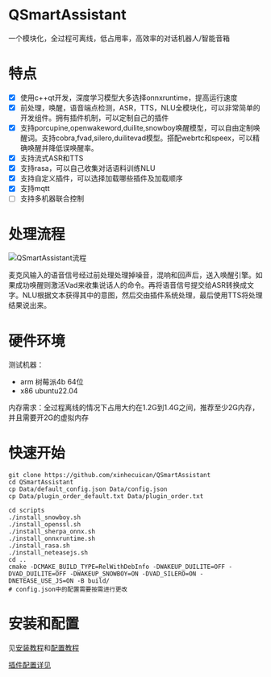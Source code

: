 # QSmartAssistant

一个模块化，全过程可离线，低占用率，高效率的对话机器人/智能音箱

# 特点

- [x] 使用c++qt开发，深度学习模型大多选择onnxruntime，提高运行速度
- [x] 前处理，唤醒，语音端点检测，ASR，TTS，NLU全模块化，可以非常简单的开发组件。拥有插件机制，可以定制自己的插件
- [x] 支持porcupine,openwakeword,duilite,snowboy唤醒模型，可以自由定制唤醒词。支持cobra,fvad,silero,duilitevad模型。搭配webrtc和speex，可以精确唤醒并降低误唤醒率。
- [x] 支持流式ASR和TTS
- [x] 支持rasa，可以自己收集对话语料训练NLU
- [x] 支持自定义插件，可以选择加载哪些插件及加载顺序
- [x] 支持mqtt
- [ ] 支持多机器联合控制

# 处理流程

![QSmartAssistant流程](https://image.xinhecuican.tech/img/lowpower_robot%E6%B5%81%E7%A8%8B.png)

麦克风输入的语音信号经过前处理处理掉噪音，混响和回声后，送入唤醒引擎。如果成功唤醒则激活Vad来收集说话人的命令。再将语音信号提交给ASR转换成文字。NLU根据文本获得其中的意图，然后交由插件系统处理，最后使用TTS将处理结果说出来。

# 硬件环境

测试机器：

- arm 树莓派4b 64位
- x86 ubuntu22.04

内存需求：全过程离线的情况下占用大约在1.2G到1.4G之间，推荐至少2G内存，并且需要开2G的虚拟内存

# 快速开始

```
git clone https://github.com/xinhecuican/QSmartAssistant
cd QSmartAssistant
cp Data/default_config.json Data/config.json
cp Data/plugin_order_default.txt Data/plugin_order.txt

cd scripts
./install_snowboy.sh
./install_openssl.sh
./install_sherpa_onnx.sh
./install_onnxruntime.sh
./install_rasa.sh
./install_neteasejs.sh
cd ..
cmake -DCMAKE_BUILD_TYPE=RelWithDebInfo -DWAKEUP_DUILITE=OFF -DVAD_DUILITE=OFF -DWAKEUP_SNOWBOY=ON -DVAD_SILERO=ON -DNETEASE_USE_JS=ON -B build/
# config.json中的配置需要按需进行更改
```

# 安装和配置

见[安装教程](doc/安装.md)和[配置教程](doc/配置.md)

[插件配置详见](doc/插件.md)
